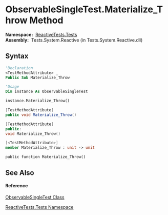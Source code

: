 # ObservableSingleTest.Materialize\_Throw Method

**Namespace:**  [ReactiveTests.Tests](ReactiveTests.Tests\ReactiveTests.Tests.md)  
**Assembly:**  Tests.System.Reactive (in Tests.System.Reactive.dll)

## Syntax

```vb
'Declaration
<TestMethodAttribute> _
Public Sub Materialize_Throw
```

```vb
'Usage
Dim instance As ObservableSingleTest

instance.Materialize_Throw()
```

```csharp
[TestMethodAttribute]
public void Materialize_Throw()
```

```c++
[TestMethodAttribute]
public:
void Materialize_Throw()
```

```fsharp
[<TestMethodAttribute>]
member Materialize_Throw : unit -> unit 
```

```jscript
public function Materialize_Throw()
```

## See Also

#### Reference

[ObservableSingleTest Class](ObservableSingleTest\ObservableSingleTest.md)

[ReactiveTests.Tests Namespace](ReactiveTests.Tests\ReactiveTests.Tests.md)





